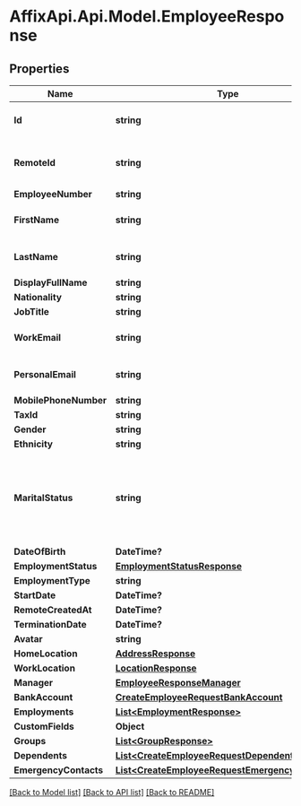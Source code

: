 # AffixApi.Api.Model.EmployeeResponse

## Properties

Name | Type | Description | Notes
------------ | ------------- | ------------- | -------------
**Id** | **string** | The Affix-assigned id of the individual | [readonly] 
**RemoteId** | **string** | the remote system-assigned id of the individual | [readonly] 
**EmployeeNumber** | **string** |  | 
**FirstName** | **string** | the first name of the individual | 
**LastName** | **string** | the last name of the individual | 
**DisplayFullName** | **string** |  | 
**Nationality** | **string** |  | 
**JobTitle** | **string** |  | 
**WorkEmail** | **string** | the work email of the individual | 
**PersonalEmail** | **string** | the personal email of the individual | 
**MobilePhoneNumber** | **string** | +1234567890 | 
**TaxId** | **string** |  | 
**Gender** | **string** |  | 
**Ethnicity** | **string** |  | 
**MaritalStatus** | **string** | &#x60;other&#x60; option can include co-habitating, civil partnership, separated, divorced, widowed, etc  | 
**DateOfBirth** | **DateTime?** |  | 
**EmploymentStatus** | [**EmploymentStatusResponse**](EmploymentStatusResponse.md) |  | 
**EmploymentType** | **string** |  | 
**StartDate** | **DateTime?** |  | 
**RemoteCreatedAt** | **DateTime?** |  | [readonly] 
**TerminationDate** | **DateTime?** |  | 
**Avatar** | **string** |  | 
**HomeLocation** | [**AddressResponse**](AddressResponse.md) |  | 
**WorkLocation** | [**LocationResponse**](LocationResponse.md) |  | 
**Manager** | [**EmployeeResponseManager**](EmployeeResponseManager.md) |  | 
**BankAccount** | [**CreateEmployeeRequestBankAccount**](CreateEmployeeRequestBankAccount.md) |  | 
**Employments** | [**List&lt;EmploymentResponse&gt;**](EmploymentResponse.md) |  | 
**CustomFields** | **Object** |  | 
**Groups** | [**List&lt;GroupResponse&gt;**](GroupResponse.md) |  | 
**Dependents** | [**List&lt;CreateEmployeeRequestDependents&gt;**](CreateEmployeeRequestDependents.md) |  | 
**EmergencyContacts** | [**List&lt;CreateEmployeeRequestEmergencyContacts&gt;**](CreateEmployeeRequestEmergencyContacts.md) |  | 

[[Back to Model list]](../README.md#documentation-for-models) [[Back to API list]](../README.md#documentation-for-api-endpoints) [[Back to README]](../README.md)

